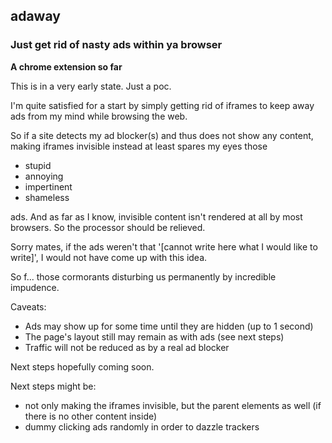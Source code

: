 adaway
- 

### Just get rid of nasty ads within ya browser ###

**A chrome extension so far**

This is in a very early state. Just a poc.

I'm quite satisfied for a start by simply getting rid of iframes to keep away ads from my mind while browsing the web.

So if a site detects my ad blocker(s) and thus does not show any content, making iframes invisible instead at least spares my eyes those 

- stupid
- annoying
- impertinent
- shameless
 
ads. And as far as I know, invisible content isn't rendered at all by most browsers. So the processor should be relieved.

Sorry mates, if the ads weren't that '\[cannot write here what I would like to write\]', I would not have come up with this idea.

So f... those cormorants disturbing us permanently by incredible impudence.

Caveats:

- Ads may show up for some time until they are hidden (up to 1 second)
- The page's layout still may remain as with ads (see next steps)
- Traffic will not be reduced as by a real ad blocker

Next steps hopefully coming soon.

Next steps might be:

- not only making the iframes invisible, but the parent elements as well (if there is no other content inside)
- dummy clicking ads randomly in order to dazzle trackers
